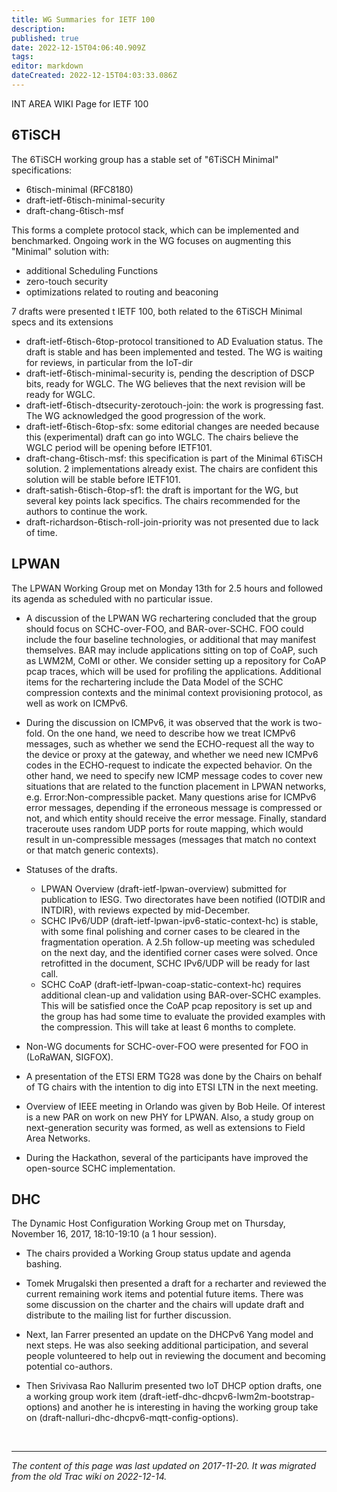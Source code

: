 ```yaml
---
title: WG Summaries for IETF 100
description: 
published: true
date: 2022-12-15T04:06:40.909Z
tags: 
editor: markdown
dateCreated: 2022-12-15T04:03:33.086Z
---
```


INT AREA WIKI Page for IETF 100

## 6TiSCH

The 6TiSCH working group has a stable set of "6TiSCH Minimal" specifications:

-   6tisch-minimal (RFC8180)
-   draft-ietf-6tisch-minimal-security
-   draft-chang-6tisch-msf

This forms a complete protocol stack, which can be implemented and benchmarked. Ongoing work in the WG focuses on augmenting this "Minimal" solution with:

-   additional Scheduling Functions
-   zero-touch security
-   optimizations related to routing and beaconing

7 drafts were presented t IETF 100, both related to the 6TiSCH Minimal specs and its extensions

-   draft-ietf-6tisch-6top-protocol transitioned to AD Evaluation status. The draft is stable and has been implemented and tested. The WG is waiting for reviews, in particular from the IoT-dir
-   draft-ietf-6tisch-minimal-security is, pending the description of DSCP bits, ready for WGLC. The WG believes that the next revision will be ready for WGLC.
-   draft-ietf-6tisch-dtsecurity-zerotouch-join: the work is progressing fast. The WG acknowledged the good progression of the work.
-   draft-ietf-6tisch-6top-sfx: some editorial changes are needed because this (experimental) draft can go into WGLC. The chairs believe the WGLC period will be opening before IETF101.
-   draft-chang-6tisch-msf: this specification is part of the Minimal 6TiSCH solution. 2 implementations already exist. The chairs are confident this solution will be stable before IETF101.
-   draft-satish-6tisch-6top-sf1: the draft is important for the WG, but several key points lack specifics. The chairs recommended for the authors to continue the work.
-   draft-richardson-6tisch-roll-join-priority was not presented due to lack of time.



## LPWAN

The LPWAN Working Group met on Monday 13th for 2.5 hours and followed its agenda as scheduled with no particular issue.

- A discussion of the LPWAN WG rechartering concluded that the group should focus on SCHC-over-FOO, and BAR-over-SCHC. FOO could include the four baseline technologies, or additional that may manifest themselves. BAR may include applications sitting on top of CoAP, such as LWM2M, CoMI or other. We consider setting up a repository for CoAP pcap traces, which will be used for profiling the applications. Additional items for the rechartering include the Data Model of the SCHC compression contexts and the minimal context provisioning protocol, as well as work on ICMPv6.

- During the discussion on ICMPv6, it was observed that the work is two-fold. On the one hand, we need to describe how we treat ICMPv6 messages, such as whether we send the ECHO-request all the way to the device or proxy at the gateway, and whether we need new ICMPv6 codes in the ECHO-request to indicate the expected behavior. On the other hand, we need to specify new ICMP message codes to cover new situations that are related to the function placement in LPWAN networks, e.g. Error:Non-compressible packet. Many questions arise for ICMPv6 error messages, depending if the erroneous message is compressed or not, and which entity should receive the error message. Finally, standard traceroute uses random UDP ports for route mapping, which would result in un-compressible messages (messages that match no context or that match generic contexts).

- Statuses of the drafts.
  -   LPWAN Overview (draft-ietf-lpwan-overview) submitted for publication to IESG. Two directorates have been notified (IOTDIR and INTDIR), with reviews expected by mid-December.
    -   SCHC IPv6/UDP (draft-ietf-lpwan-ipv6-static-context-hc) is stable, with some final polishing and corner cases to be cleared in the fragmentation operation. A 2.5h follow-up meeting was scheduled on the next day, and the identified corner cases were solved. Once retrofitted in the document, SCHC IPv6/UDP will be ready for last call.
    -   SCHC CoAP (draft-ietf-lpwan-coap-static-context-hc) requires additional clean-up and validation using BAR-over-SCHC examples. This will be satisfied once the CoAP pcap repository is set up and the group has had some time to evaluate the provided examples with the compression. This will take at least 6 months to complete.

- Non-WG documents for SCHC-over-FOO were presented for FOO in (LoRaWAN, SIGFOX).

- A presentation of the ETSI ERM TG28 was done by the Chairs on behalf of TG chairs with the intention to dig into ETSI LTN in the next meeting.

- Overview of IEEE meeting in Orlando was given by Bob Heile. Of interest is a new PAR on work on new PHY for LPWAN. Also, a study group on next-generation security was formed, as well as extensions to Field Area Networks.

- During the Hackathon, several of the participants have improved the open-source SCHC implementation.

## DHC

The Dynamic Host Configuration Working Group met on Thursday, November 16, 2017, 18:10-19:10 (a 1 hour session).

- The chairs provided a Working Group status update and agenda bashing.

- Tomek Mrugalski then presented a draft for a recharter and reviewed the current remaining work items and potential future items. There was some discussion on the charter and the chairs will update draft and distribute to the mailing list for further discussion.

- Next, Ian Farrer presented an update on the DHCPv6 Yang model and next steps. He was also seeking additional participation, and several people volunteered to help out in reviewing the document and becoming potential co-authors.

- Then Srivivasa Rao Nallurim presented two IoT DHCP option drafts, one a working group work item (draft-ietf-dhc-dhcpv6-lwm2m-bootstrap-options) and another he is interesting in having the working group take on (draft-nalluri-dhc-dhcpv6-mqtt-config-options).


&nbsp;
&nbsp;
&nbsp;

---

*The content of this page was last updated on 2017-11-20. It was migrated from the old Trac wiki on 2022-12-14.*